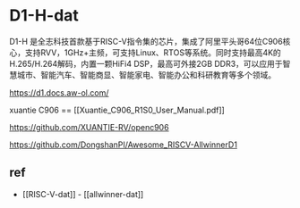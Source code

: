 
# D1-H-dat

D1-H 是全志科技首款基于RISC-V指令集的芯片，集成了阿里平头哥64位C906核心，支持RVV，1GHz+主频，可支持Linux、RTOS等系统。同时支持最高4K的H.265/H.264解码，内置一颗HiFi4 DSP，最高可外接2GB DDR3，可以应用于智慧城市、智能汽车、智能商显、智能家电、智能办公和科研教育等多个领域。

https://d1.docs.aw-ol.com/

xuantie C906 == [[Xuantie_C906_R1S0_User_Manual.pdf]]

https://github.com/XUANTIE-RV/openc906

https://github.com/DongshanPI/Awesome_RISCV-AllwinnerD1

## ref 

- [[RISC-V-dat]] - [[allwinner-dat]]